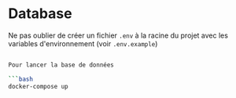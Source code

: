 # Database

Ne pas oublier de créer un fichier `.env` à la racine du projet avec les variables d'environnement (voir `.env.example`)

```bash

Pour lancer la base de données

```bash
docker-compose up
```

